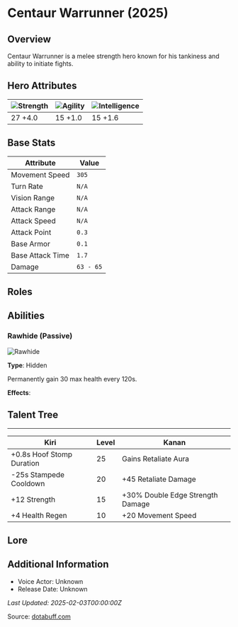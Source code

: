 # Centaur Warrunner (2025)

## Overview
Centaur Warrunner is a melee strength hero known for his tankiness and ability to initiate fights.

## Hero Attributes
| ![Strength](https://www.dotabuff.com/assets/hero_str-c4c83daf6344eee5758e6634a6535394cdcf03a9a8292076260cbe42b76d1b4c.png) | ![Agility](https://www.dotabuff.com/assets/hero_agi-f7c48b4a53d1a3f879d97d7afce7326b01d4a1a053fec8ea922ac6bbbe7947d7.png) | ![Intelligence](https://www.dotabuff.com/assets/hero_int-b590a71ef3df24fd995abacac069e7dbf3ee126cc67d6969bb3bea8034124232.png) |
|------------------------|------------------------|----------------------------|
| 27 +4.0             | 15 +1.0              | 15 +1.6            |

## Base Stats
| Attribute | Value |
|-----------|-------|
| Movement Speed | `305` |
| Turn Rate | `N/A` |
| Vision Range | `N/A` |
| Attack Range | `N/A` |
| Attack Speed | `N/A` |
| Attack Point | `0.3` |
| Base Armor | `0.1` |
| Base Attack Time | `1.7` |
| Damage | `63 - 65` |

## Roles


## Abilities
### Rawhide (Passive)
![Rawhide](https://www.dotabuff.com/assets/skills/default-5a612c460046882c6741f2fd3db0f48ae721d557d613f3dc4db7262a1bd5864a.jpg)

**Type**: Hidden





Permanently gain 30 max health every 120s.

**Effects**:









## Talent Tree
------------
Kiri | Level | Kanan
------|--------|-------
+0.8s Hoof Stomp Duration | 25 | Gains Retaliate Aura
-25s Stampede Cooldown | 20 | +45 Retaliate Damage
+12 Strength | 15 | +30% Double Edge Strength Damage
+4 Health Regen | 10 | +20 Movement Speed

## Lore
> 

## Additional Information
- Voice Actor: Unknown
- Release Date: Unknown

_Last Updated: 2025-02-03T00:00:00Z_

Source: [dotabuff.com](https://www.dotabuff.com/heroes/centaur-warrunner/abilities)
